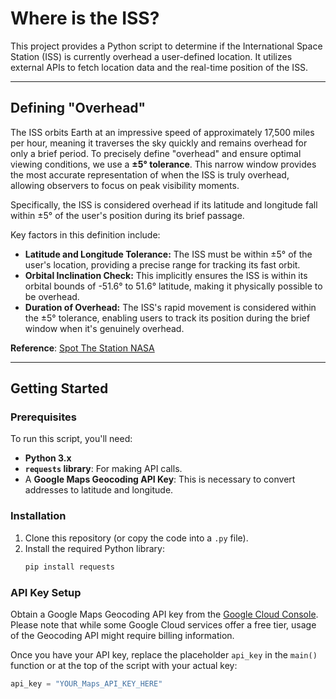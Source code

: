# Where is the ISS?

This project provides a Python script to determine if the International Space Station (ISS) is currently overhead a user-defined location. It utilizes external APIs to fetch location data and the real-time position of the ISS.

---

## Defining "Overhead"

The ISS orbits Earth at an impressive speed of approximately 17,500 miles per hour, meaning it traverses the sky quickly and remains overhead for only a brief period. To precisely define "overhead" and ensure optimal viewing conditions, we use a **±5° tolerance**. This narrow window provides the most accurate representation of when the ISS is truly overhead, allowing observers to focus on peak visibility moments.

Specifically, the ISS is considered overhead if its latitude and longitude fall within ±5° of the user's position during its brief passage.

Key factors in this definition include:

* **Latitude and Longitude Tolerance:** The ISS must be within ±5° of the user's location, providing a precise range for tracking its fast orbit.
* **Orbital Inclination Check:** This implicitly ensures the ISS is within its orbital bounds of -51.6° to 51.6° latitude, making it physically possible to be overhead.
* **Duration of Overhead:** The ISS's rapid movement is considered within the ±5° tolerance, enabling users to track its position during the brief window when it's genuinely overhead.

**Reference**: [Spot The Station NASA](https://spotthestation.nasa.gov/message_example.cfm#:~:text=It%20represents%20the%20height%20of,will%20be%20about%2010%20degrees.)

---

## Getting Started

### Prerequisites

To run this script, you'll need:

* **Python 3.x**
* **`requests` library**: For making API calls.
* A **Google Maps Geocoding API Key**: This is necessary to convert addresses to latitude and longitude.

### Installation

1.  Clone this repository (or copy the code into a `.py` file).
2.  Install the required Python library:
    ```bash
    pip install requests
    ```

### API Key Setup

Obtain a Google Maps Geocoding API key from the [Google Cloud Console](https://console.cloud.google.com/). Please note that while some Google Cloud services offer a free tier, usage of the Geocoding API might require billing information.

Once you have your API key, replace the placeholder `api_key` in the `main()` function or at the top of the script with your actual key:

```python
api_key = "YOUR_Maps_API_KEY_HERE"
